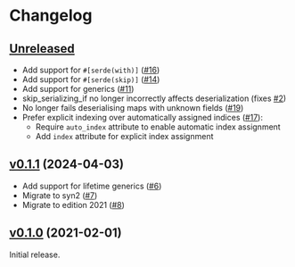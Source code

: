 # Changelog

## [Unreleased][]

[Unreleased]: https://github.com/trussed-dev/serde-indexed/compare/0.1.1...HEAD

- Add support for `#[serde(with)]` ([#16][])
- Add support for `#[serde(skip)]` ([#14][])
- Add support for generics ([#11][])
- skip_serializing_if no longer incorrectly affects deserialization (fixes [#2][])
- No longer fails deserialising maps with unknown fields ([#19][])
- Prefer explicit indexing over automatically assigned indices ([#17][]):
  - Require `auto_index` attribute to enable automatic index assignment
  - Add `index` attribute for explicit index assignment

[#2]: https://github.com/trussed-dev/serde-indexed/issues/2
[#11]: https://github.com/trussed-dev/serde-indexed/pull/11
[#14]: https://github.com/trussed-dev/serde-indexed/pull/14
[#16]: https://github.com/trussed-dev/serde-indexed/pull/16
[#17]: https://github.com/trussed-dev/serde-indexed/issues/17
[#19]: https://github.com/trussed-dev/serde-indexed/pull/19

## [v0.1.1][] (2024-04-03)

[v0.1.1]: https://github.com/trussed-dev/serde-indexed/compare/0.1.0...0.1.1

- Add support for lifetime generics ([#6][])
- Migrate to syn2 ([#7][])
- Migrate to edition 2021 ([#8][])

[#6]: https://github.com/trussed-dev/serde-indexed/pull/6
[#7]: https://github.com/trussed-dev/serde-indexed/pull/7
[#8]: https://github.com/trussed-dev/serde-indexed/pull/8

## [v0.1.0][] (2021-02-01)

[v0.1.0]: https://github.com/trussed-dev/serde-indexed/releases/tag/0.1.0

Initial release.
